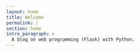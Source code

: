 ```yaml
---
layout: home
title: Welcome
permalink: /
section: home
intro_paragraph: >
  A blog on web programming (Flask) with Python. 
---
```

